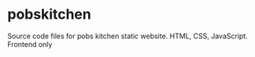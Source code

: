 # pobskitchen
Source code files for pobs kitchen static website. HTML, CSS, JavaScript. Frontend only

